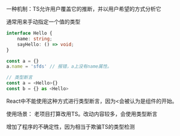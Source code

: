 一种机制：TS允许用户覆盖它的推断，并以用户希望的方式分析它

通常用来手动指定一个值的类型

```typescript
interface Hello {
	name: string;
	sayHello: () => void;
}

const a = {}
a.name = 'sfds' // 报错，a上没有name属性。

// 类型断言
const a = <Hello>{}
const b = {} as <Hello>

```
React中不能使用这种方式进行类型断言，因为<会被认为是组件的开始。

使用场景：
	老项目打算改用TS。改动内容较多，会使用类型断言

增加了程序的不确定性，因为相当于欺骗TS的类型检测